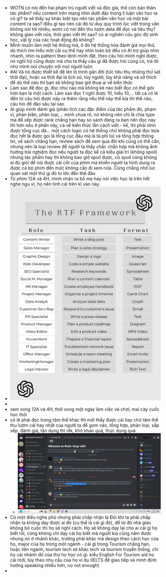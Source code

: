 - WOTN có nói đến hai phạm trù người viết và độc giả, thế còn bản thân tác phẩm? nếu content trên mạng nhìn dưới đặc trưng lí luận văn học ta có gì? ta sẽ thấy sự khác biệt tạo nên tác phẩm văn học và một bài content ra sao? điều gì tạo nên cái đó tư duy quy trình lúc viết trong văn không nói tới nhiều, wotn có nói đến thu lượm data để đọc và tiêu thụ? không gian viết nữa, thời gian viết thì sao? có ai nghiên cứu góc độ sinh học, vật lý của các hoạt động đó không?
- Mình muốn làm một hệ thống mà, ở đó hệ thống hóa đánh giá mọi thứ, dù thích tìm hiểu một cái cụ thể hay nhìn toàn bộ đều có AI trợ giúp nhìn nhanh, nhìn ra pattern theo lệnh mình đặt, theo câu hỏi mình nghĩ được, nó nghĩ hộ cũng được mà cho ta thấy câu gì đã được hỏi cũng có, trả lời như mình nói chuyện với mọi người luôn
- #AI Và nó được thiết kế để lên lộ trình gần đời (tức tiêu thụ những thứ sát thời đại), hoặc xa thời đại là lịch sử, tùy người, tùy khả năng và sở thích để dù thế nào thì bạn sẽ không bao giờ thua ai về kiến thức
- Làm sao để đọc gì, đọc như nào mà không kẻ nào biết đọc có thể giỏi hơn bạn là một cách. Làm sao đọc 1 nghĩ được 10, hiểu 10,... tất cả có lẽ đến từ câu hỏi được nảy ra thêm rằng nếu thế này thế kia thì thế nào, câu hỏi để đào sâu tại sao
- AI giúp mình đánh giá (phân tích các đặc điểm của tác phẩm đó, phạm vi, phản biện, phân loại,... mình chưa rõ, nó không nên chỉ là chia type mà để xếp được rank chẳng hạn hay so sánh đáng ra bạn nên đọc này thì hơn nếu ở phần này, cả về kiến thức lẫn cách viết - kể, thì phải nhìn được tổng cục đã... một cách logic có hệ thống chứ không phải đọc bừa đọc hết là được gọi là tổng cục đâu mà là tả phí lù) và tổng hợp thông tin, về sách chẳng hạn, review sách để xem qua đôi khi cũng có thể cần, nhưng nên là loại review để người ta thấy chắc chắn hợp mà không ẳnh hưởng trải nghiệm đọc nếu người ta đọc kể cả kiểu giải trí (không spoil) nhưng tác phẩm hay thì không bao giờ spoil được, có spoil cũng không ai đủ giỏi để nói được cái cốt của phim mà khiến người ta hình dung ra được cả bộ phim đến mức không cần đi xem nữa. Cũng chẳng nhớ lúc quan sát một thứ gì đó to lớn đến thế đâu
- Từ phim 12A và 4H, mình nhận ra bố mẹ hay nói việc học là trên hết nghe ngu vl, họ nên tính cái trên kĩ vào này.
- ![image.png](../assets/image_1697823923871_0.png)
-
- xem xong 12A và 4H, thôi xong một ngày làm việc và chơi, mai cày cuốc học thôi
- có lẽ phải đọc trong tâm thế khác thì mới thấy được cái hay chứ tâm thế thu lượm cái hay nhất của người ta để gom vào, tổng hợp, phân loại, sắp xếp, đánh giá, tận dụng thì idk, khô khan quá, thực dụng quá
	- ![image.png](../assets/image_1697830936155_0.png)
- Có một điều nghe phũ nhưng phải chấp nhận là Đôi khi ta phải chấp nhận ta không dạy được ai đó (cụ thể là cái gì đó), để từ đó nhà giáo không bỏ cuộc thì họ sẽ nghĩ cách. Họ sẽ không dạy lại cho ai cái gì họ biết rồi, cũng không chỉ dạy cái họ biết mà người kia cũng nắm được nhưng nó ở nhánh khác, trường phái khác mà design theo cách học của họ, major của họ trong một ngành - cái gì trong Tourism chẳng hạn, hoặc liên ngành, tourism tech sẽ khác tech và tourism truyền thống, chỉ họ cái nhánh đó của thứ họ học có gì: kiểu English For Tourism aid họ cái mới, tùy theo nhu cầu của họ ví dụ (IELTS để giao tiếp và mình định hướng speaking nhiều hơn, no not enough)
-